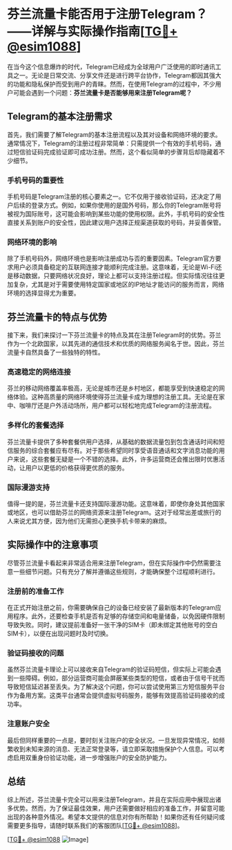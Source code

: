 # 芬兰流量卡能否用于注册Telegram？——详解与实际操作指南[[TG💪+ @esim1088](https://t.me/s/esim1088)]

在当今这个信息爆炸的时代，Telegram已经成为全球用户广泛使用的即时通讯工具之一。无论是日常交流、分享文件还是进行跨平台协作，Telegram都因其强大的功能和隐私保护而受到用户的青睐。然而，在使用Telegram的过程中，不少用户可能会遇到一个问题：**芬兰流量卡是否能够用来注册Telegram呢？**

## Telegram的基本注册需求

首先，我们需要了解Telegram的基本注册流程以及其对设备和网络环境的要求。通常情况下，Telegram的注册过程非常简单：只需提供一个有效的手机号码，通过短信验证码完成验证即可成功注册。然而，这个看似简单的步骤背后却隐藏着不少细节。

### 手机号码的重要性

手机号码是Telegram注册的核心要素之一。它不仅用于接收验证码，还决定了用户后续的登录方式。例如，如果你使用的是国外号码，那么你的Telegram账号将被视为国际账号，这可能会影响到某些功能的使用权限。此外，手机号码的安全性直接关系到账户的安全性，因此建议用户选择正规渠道获取的号码，并妥善保管。

### 网络环境的影响

除了手机号码外，网络环境也是影响注册成功与否的重要因素。Telegram官方要求用户必须具备稳定的互联网连接才能顺利完成注册。这意味着，无论是Wi-Fi还是移动数据，只要网络状况良好，理论上都可以支持注册过程。但实际情况往往更加复杂，尤其是对于需要使用特定国家或地区的IP地址才能访问的服务而言，网络环境的选择显得尤为重要。

## 芬兰流量卡的特点与优势

接下来，我们来探讨一下芬兰流量卡的特点及其在注册Telegram时的优势。芬兰作为一个北欧国家，以其先进的通信技术和优质的网络服务闻名于世。因此，芬兰流量卡自然具备了一些独特的特性。

### 高速稳定的网络连接

芬兰的移动网络覆盖率极高，无论是城市还是乡村地区，都能享受到快速稳定的网络体验。这种高质量的网络环境使得芬兰流量卡成为理想的注册工具。无论是在家中、咖啡厅还是户外活动场所，用户都可以轻松地完成Telegram的注册流程。

### 多样化的套餐选择

芬兰流量卡提供了多种套餐供用户选择，从基础的数据流量包到包含通话时间和短信服务的综合套餐应有尽有。对于那些希望同时享受语音通话和文字消息功能的用户来说，这些套餐无疑是一个不错的选择。此外，许多运营商还会推出限时优惠活动，让用户以更低的价格获得更优质的服务。

### 国际漫游支持

值得一提的是，芬兰流量卡还支持国际漫游功能。这意味着，即使你身处其他国家或地区，也可以借助芬兰的网络资源来注册Telegram。这对于经常出差或旅行的人来说尤其方便，因为他们无需担心更换手机卡带来的麻烦。

## 实际操作中的注意事项

尽管芬兰流量卡看起来非常适合用来注册Telegram，但在实际操作中仍然需要注意一些细节问题。只有充分了解并遵循这些规则，才能确保整个过程顺利进行。

### 注册前的准备工作

在正式开始注册之前，你需要确保自己的设备已经安装了最新版本的Telegram应用程序。此外，还要检查手机是否有足够的存储空间和电量储备，以免因硬件限制导致失败。同时，建议提前准备好一张干净的SIM卡（即未绑定其他账号的空白SIM卡），以便在出现问题时及时切换。

### 验证码接收的问题

虽然芬兰流量卡理论上可以接收来自Telegram的验证码短信，但实际上可能会遇到一些障碍。例如，部分运营商可能会屏蔽某些类型的短信，或者由于信号干扰而导致短信延迟甚至丢失。为了解决这个问题，你可以尝试使用第三方短信服务平台作为备用方案。这类平台通常会提供虚拟号码服务，能够有效提高验证码接收的成功率。

### 注意账户安全

最后但同样重要的一点是，要时刻关注账户的安全状况。一旦发现异常情况，如频繁收到未知来源的消息、无法正常登录等，请立即采取措施保护个人信息。可以考虑启用双重身份验证功能，进一步增强账户的安全防护能力。

## 总结

综上所述，芬兰流量卡完全可以用来注册Telegram，并且在实际应用中展现出诸多优势。然而，为了保证最佳效果，用户还需要做好相应的准备工作，并留意可能出现的各种意外情况。希望本文提供的信息对你有所帮助！如果你还有任何疑问或需要更多指导，请随时联系我们的客服团队[[TG💪+ @esim1088](https://t.me/s/esim1088)]。

[[TG💪+ @esim1088](https://t.me/s/esim1088) ![Image](https://i.postimg.cc/4NQfJmqS/Snipaste-2025-05-13-00-14-12.png)]